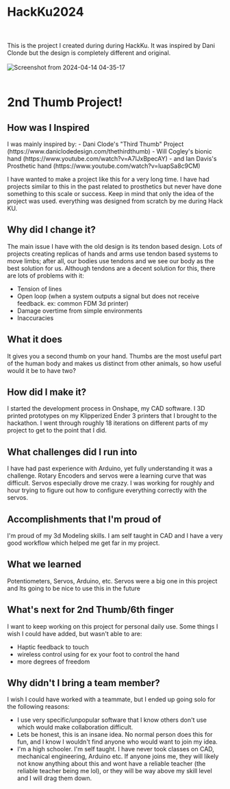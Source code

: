 # HackKu2024
<br><br>
This is the project I created during during HackKu. It was inspired by Dani Clonde but the design is completely different and original.
<br><br>
![Screenshot from 2024-04-14 04-35-17](https://github.com/CharlotteBeLike/HackKu2024---2nd-Thumb-Project/assets/150643227/baa643fd-8540-4d36-91be-6b111d9568a6)
<br><br>
# 2nd Thumb Project!

<h2> How was I Inspired </h2>
I was mainly inspired by:
- Dani Clode's "Third Thumb" Project (https://www.daniclodedesign.com/thethirdthumb)
- Will Cogley's bionic hand (https://www.youtube.com/watch?v=A7lJxBpecAY)
- and Ian Davis's Prosthetic hand (https://www.youtube.com/watch?v=luapSa8c9CM)

I have wanted to make a project like this for a very long time. I have had projects similar to this in the past related to prosthetics but never have done something to this scale or success.
Keep in mind that only the idea of the project was used. everything was designed from scratch by me during Hack KU.

## Why did I change it?
The main issue I have with the old design is its tendon based design. Lots of projects creating replicas of hands and arms use tendon based systems to move limbs; after all, our bodies use tendons and we see our body as the best solution for us. Although tendons are a decent solution for this, there are lots of problems with it:
- Tension of lines
- Open loop (when a system outputs a signal but does not receive feedback. ex: common FDM 3d printer)
- Damage overtime from simple environments
- Inaccuracies

## What it does
It gives you a second thumb on your hand. Thumbs are the most useful part of the human body and makes us distinct from other animals, so how useful would it be to have two?

## How did I make it?
I started the development process in Onshape, my CAD software. I 3D printed prototypes on my Klipperized Ender 3 printers that I brought to the hackathon. I went through roughly 18 iterations on different parts of my project to get to the point that I did.

## What challenges did I run into
I have had past experience with Arduino, yet fully understanding it was a challenge. Rotary Encoders and servos were a learning curve that was difficult.
Servos especially drove me crazy. I was working for roughly and hour trying to figure out how to configure everything correctly with the servos.

## Accomplishments that I'm proud of
I'm proud of my 3d Modeling skills. I am self taught in CAD and I have a very good workflow which helped me get far in my project.

## What we learned
Potentiometers, Servos, Arduino, etc.
Servos were a big one in this project and Its going to be nice to use this in the future

## What's next for 2nd Thumb/6th finger
I want to keep working on this project for personal daily use. Some things I wish I could have added, but wasn't able to are:
- Haptic feedback to touch
- wireless control using for ex your foot to control the hand
- more degrees of freedom

## Why didn't I bring a team member?
I wish I could have worked with a teammate, but I ended up going solo for the following reasons:
- I use very specific/unpopular software that I know others don't use which would make collaboration difficult.
- Lets be honest, this is an insane idea. No normal person does this for fun, and I know I wouldn't find anyone who would want to join my idea.
- I'm a high schooler. I'm self taught. I have never took classes on CAD, mechanical engineering, Arduino etc. If anyone joins me, they will likely not know anything about this and wont have a reliable teacher (the reliable teacher being me lol), or they will be way above my skill level and I will drag them down.
